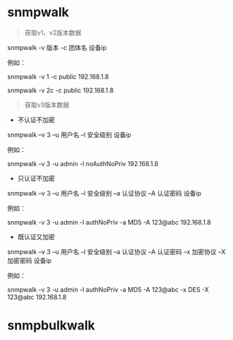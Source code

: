 # snmpwalk
>获取v1、v2版本数据

snmpwalk -v 版本 -c 团体名 设备ip

例如：

snmpwalk -v 1 -c public 192.168.1.8

snmpwalk -v 2c -c public 192.168.1.8

>获取v3版本数据

* 不认证不加密

snmpwalk –v 3  –u 用户名 –l  安全级别 设备ip

例如：

snmpwalk -v 3 -u admin -l noAuthNoPriv 192.168.1.8

* 只认证不加密

snmpwalk –v 3  –u 用户名 –l  安全级别 –a 认证协议 –A 认证密码 设备ip

例如：

snmpwalk -v 3 -u admin -l authNoPriv -a MD5 -A 123@abc 192.168.1.8

* 既认证又加密

snmpwalk –v 3  –u 用户名 –l  安全级别 –a 认证协议 –A 认证密码 –x 加密协议 –X 加密密码 设备ip 

例如：

snmpwalk -v 3 -u admin -l authNoPriv -a MD5 -A 123@abc -x DES -X 123@abc 192.168.1.8








# snmpbulkwalk
